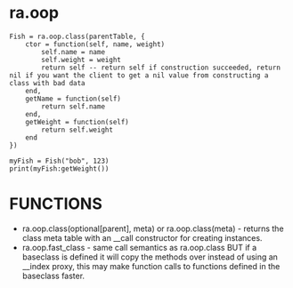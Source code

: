 # ra.oop
```
Fish = ra.oop.class(parentTable, {
	ctor = function(self, name, weight)
		self.name = name 
		self.weight = weight
		return self -- return self if construction succeeded, return nil if you want the client to get a nil value from constructing a class with bad data
	end,
	getName = function(self)
		return self.name
	end,
	getWeight = function(self)
		return self.weight
	end
})

myFish = Fish("bob", 123)
print(myFish:getWeight())
```

# FUNCTIONS 
 - ra.oop.class(optional[parent], meta) or ra.oop.class(meta) - returns the class meta table with an __call constructor for creating instances.
 - ra.oop.fast_class - same call semantics as ra.oop.class BUT if a baseclass is defined it will copy the methods over instead of using an __index proxy, this may make function calls to functions defined in the baseclass faster.